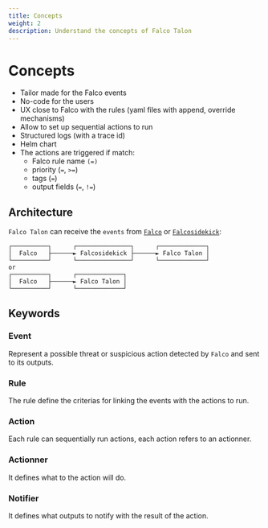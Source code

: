 ```yaml
---
title: Concepts
weight: 2
description: Understand the concepts of Falco Talon
---
```


# Concepts

* Tailor made for the Falco events
* No-code for the users
* UX close to Falco with the rules (yaml files with append, override mechanisms)
* Allow to set up sequential actions to run
* Structured logs (with a trace id)
* Helm chart
* The actions are triggered if match:
  * Falco rule name `(=)`
  * priority (`=`, `>=`)
  * tags (`=`)
  * output fields (`=`, `!=`)

## Architecture

`Falco Talon` can receive the `events` from [`Falco`](https://falco.org) or [`Falcosidekick`](https://github.com/falcosecurity/falcosidekick):


```
┌──────────┐      ┌───────────────┐      ┌─────────────┐
│  Falco   ├──────► Falcosidekick ├──────► Falco Talon │
└──────────┘      └───────────────┘      └─────────────┘
or
┌──────────┐      ┌─────────────┐
│  Falco   ├──────► Falco Talon │
└──────────┘      └─────────────┘
```

## Keywords

### Event

Represent a possible threat or suspicious action detected by `Falco` and sent to its outputs.

### Rule

The rule define the criterias for linking the events with the actions to run.

### Action

Each rule can sequentially run actions, each action refers to an actionner.

### Actionner

It defines what to the action will do.

### Notifier

It defines what outputs to notify with the result of the action.
